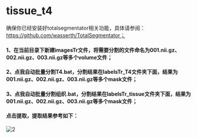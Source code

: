 # tissue_t4
确保你已经安装好totalsegmentator相关功能，具体请参阅：
https://github.com/wasserth/TotalSegmentator；

#### 1、在当前目录下新建imagesTr文件，将需要分割的文件命名为001.nii.gz、002.nii.gz、003.nii.gz等多个volume文件；
#### 2、点我自动批量分割T4.bat，分割结果在labelsTr_T4文件夹下面，结果为001.nii.gz、002.nii.gz、003.nii.gz等多个mask文件；
#### 3、点我自动批量分割组织.bat，分割结果在labelsTr_tissue文件夹下面，结果为001.nii.gz、002.nii.gz、003.nii.gz等多个mask文件；
#### 点击提取，提取结果参考如下：
![2](https://github.com/user-attachments/assets/a2854a27-6979-44e1-9d55-0ddba6dcdcfd)
